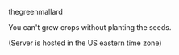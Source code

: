 thegreenmallard

You can't grow crops without planting the seeds.

(Server is hosted in the US eastern time zone)
